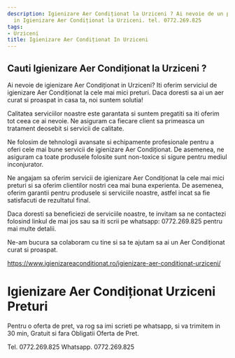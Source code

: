 ```yaml
---
description: Igienizare Aer Condiționat la Urziceni ? Ai nevoie de un profesionist
  in Igienizare Aer Condiționat la Urziceni. tel. 0772.269.825
tags:
- Urziceni
title: Igienizare Aer Condiționat In Urziceni
---
```



## Cauti Igienizare Aer Condiționat la Urziceni ?

Ai nevoie de igienizare Aer Condiționat in Urziceni? Iti oferim serviciul de igienizare Aer Condiționat la cele mai mici preturi. Daca doresti sa ai un aer curat si proaspat in casa ta, noi suntem solutia!

Calitatea serviciilor noastre este garantata si suntem pregatiti sa iti oferim tot ceea ce ai nevoie. Ne asiguram ca fiecare client sa primeasca un tratament deosebit si servicii de calitate.

Ne folosim de tehnologii avansate si echipamente profesionale pentru a oferi cele mai bune servicii de igienizare Aer Condiționat. De asemenea, ne asiguram ca toate produsele folosite sunt non-toxice si sigure pentru mediul inconjurator.

Ne angajam sa oferim servicii de igienizare Aer Condiționat la cele mai mici preturi si sa oferim clientilor nostri cea mai buna experienta. De asemenea, oferim garantii pentru produsele si serviciile noastre, astfel incat sa fie satisfacuti de rezultatul final.

Daca doresti sa beneficiezi de serviciile noastre, te invitam sa ne contactezi folosind linkul de mai jos sau sa iti scrii pe whatsapp: 0772.269.825 pentru mai multe detalii.

Ne-am bucura sa colaboram cu tine si sa te ajutam sa ai un Aer Condiționat curat si proaspat. 

https://www.igienizareaconditionat.ro/igienizare-aer-conditionat-urziceni/

# Igienizare Aer Condiționat Urziceni Preturi
Pentru o oferta de pret, va rog sa imi scrieti pe whatsapp, si va trimitem in 30 min, Gratuit si fara Obligatii Oferta de Pret.

Tel. 0772.269.825
Whatsapp. 0772.269.825